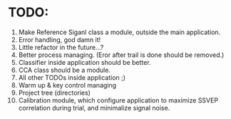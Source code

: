 # TODO:

1. Make Reference Siganl class a module, outside the main application.
2. Error handling, god damn it!
3. Little refactor in the future...?
4. Better process managing. (Eror after trail is done should be removed.)
5. Classifier inside application should be better.
6. CCA class should be a module.
7. All other TODOs inside application ;)
8. Warm up & key control managing
9. Project tree (directories)
10. Calibration module, which configure application to maximize SSVEP correlation during trial, and minimalize signal noise.
